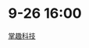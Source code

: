 # 9-26 16:00
[掌趣科技](https://campus.ourpalm.com/campus-recruitment/ourpalm/43628#/candidateHome/applications)